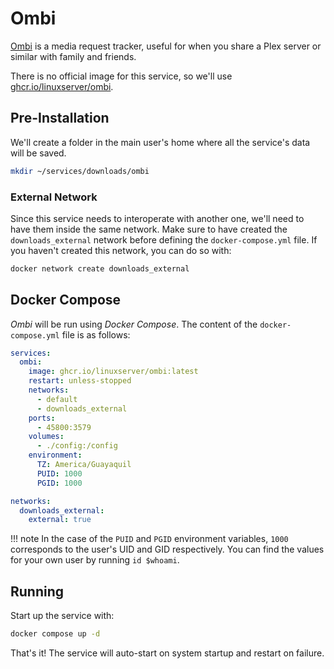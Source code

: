 # Ombi

[Ombi](https://ombi.io/) is a media request tracker, useful for when you share a Plex server or similar with family and friends.

There is no official image for this service, so we'll use [ghcr.io/linuxserver/ombi](https://hub.docker.com/r/linuxserver/ombi).

## Pre-Installation

We'll create a folder in the main user's home where all the service's data will be saved.

```bash
mkdir ~/services/downloads/ombi
```

### External Network

Since this service needs to interoperate with another one, we'll need to have them inside the same network. Make sure to have created the `downloads_external` network before defining the `docker-compose.yml` file. If you haven't created this network, you can do so with:

```bash
docker network create downloads_external
```

## Docker Compose

*Ombi* will be run using *Docker Compose*. The content of the `docker-compose.yml` file is as follows:

```yaml
services:
  ombi:
    image: ghcr.io/linuxserver/ombi:latest
    restart: unless-stopped
    networks:
      - default
      - downloads_external
    ports:
      - 45800:3579
    volumes:
      - ./config:/config
    environment:
      TZ: America/Guayaquil
      PUID: 1000
      PGID: 1000

networks:
  downloads_external:
    external: true
```

!!! note
    In the case of the `PUID` and `PGID` environment variables, `1000` corresponds to the user's UID and GID respectively. You can find the values for your own user by running `id $whoami`.

## Running

Start up the service with:

```bash
docker compose up -d
```

That's it! The service will auto-start on system startup and restart on failure.
